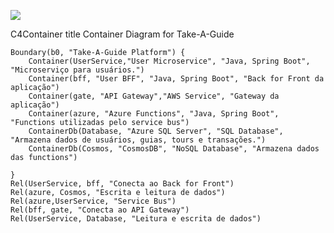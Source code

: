 [![](https://mermaid.ink/img/pako:eNqFU81u00AQfpXRnlLJRT1wyi1OSAUqqGAQEvJlbI_TVe0da3-KkqoPgzj0CXiCvBjjnyR2hMLJu-v5fuab3WeVc0FqrpZvl2w8akM2NV77iuB4ACuNG4s1lGzhKz7S9eL6NuiCUhNzMAXa7Sy7iSBV459wX6EXRJ2qK3hOzZFu9s2RTcg-6ZyiVLU7-Khzy64_S1VL9QGfMIKksdpsIGb2_fGpcP_K0KBFCC7sf1nN7o0ojXWysmwhnUC8Xl_kjTF_7PpbW8FDgYBNpXPcv-5_8xnvBj21mMX9e7iV9U_cConsvyeQjHsYfl5mw12wPV27gHUwudds3EW7xyoIXld6hwU6aKhiGEKELLip0CqbrdBjhm6klny-6yzL1Dvedn-o6k8WtsYdGZQmCnYgcz3mHcEmaJSP52AdEHiLxrVN_qHzYYj6kl3dglLVr1Zxr_CJ_68q3ZWnYIT4JTVfqJpcJRjmLZqUe4mcYTrVDtiihshPht653GqBEFSkfZBLJX120ueYiaDkNaQdh1NlZ-NwR0ZmJtfl6h_-x-O5G3wQ0OBt4khFqibJSBfyduVxgUD8A9US31yWBZUYKmlYgpJSDJ6TrcnV3NtAkbIcNg9qXmIlYio0hbga3vihpEHzg7keil7-AokEcdE?type=png)](https://mermaid.live/edit#pako:eNqFU81u00AQfpXRnlLJRT1wyi1OSAUqqGAQEvJlbI_TVe0da3-KkqoPgzj0CXiCvBjjnyR2hMLJu-v5fuab3WeVc0FqrpZvl2w8akM2NV77iuB4ACuNG4s1lGzhKz7S9eL6NuiCUhNzMAXa7Sy7iSBV459wX6EXRJ2qK3hOzZFu9s2RTcg-6ZyiVLU7-Khzy64_S1VL9QGfMIKksdpsIGb2_fGpcP_K0KBFCC7sf1nN7o0ojXWysmwhnUC8Xl_kjTF_7PpbW8FDgYBNpXPcv-5_8xnvBj21mMX9e7iV9U_cConsvyeQjHsYfl5mw12wPV27gHUwudds3EW7xyoIXld6hwU6aKhiGEKELLip0CqbrdBjhm6klny-6yzL1Dvedn-o6k8WtsYdGZQmCnYgcz3mHcEmaJSP52AdEHiLxrVN_qHzYYj6kl3dglLVr1Zxr_CJ_68q3ZWnYIT4JTVfqJpcJRjmLZqUe4mcYTrVDtiihshPht653GqBEFSkfZBLJX120ueYiaDkNaQdh1NlZ-NwR0ZmJtfl6h_-x-O5G3wQ0OBt4khFqibJSBfyduVxgUD8A9US31yWBZUYKmlYgpJSDJ6TrcnV3NtAkbIcNg9qXmIlYio0hbga3vihpEHzg7keil7-AokEcdE)

C4Container
    title Container Diagram for Take-A-Guide

    Boundary(b0, "Take-A-Guide Platform") {
        Container(UserService,"User Microservice", "Java, Spring Boot", "Microserviço para usuários.")
        Container(bff, "User BFF", "Java, Spring Boot", "Back for Front da aplicação")
        Container(gate, "API Gateway","AWS Service", "Gateway da aplicação")
        Container(azure, "Azure Functions", "Java, Spring Boot", "Functions utilizadas pelo service bus")
        ContainerDb(Database, "Azure SQL Server", "SQL Database", "Armazena dados de usuários, guias, tours e transações.")
        ContainerDb(Cosmos, "CosmosDB", "NoSQL Database", "Armazena dados das functions")
        
    }
    Rel(UserService, bff, "Conecta ao Back for Front")
    Rel(azure, Cosmos, "Escrita e leitura de dados")
    Rel(azure,UserService, "Service Bus")
    Rel(bff, gate, "Conecta ao API Gateway")
    Rel(UserService, Database, "Leitura e escrita de dados")
